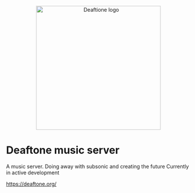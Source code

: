 <p align="center">
  <img src="https://raw.githubusercontent.com/Ortygia/Deaftone/master/resources/deaftone.png" alt="Deaftione logo" title="navidrome" align="center" height="340" width="340" />
</p>

# Deaftone music server
A music server. Doing away with subsonic and creating the future
Currently in active development

https://deaftone.org/
